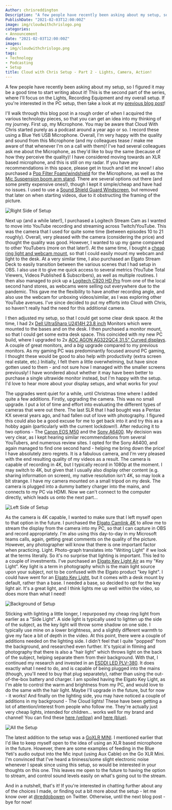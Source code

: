 ```yaml
---
Author: chrisreddington
Description: "A few people have recently been asking about my setup, so I figured it may be a good time to start writing about it! This is the second part of the series, where I'll focus on the Lights, Recording Equipment and my overall setup. If you're interested in the PC setup, then take a look at my previous blog post!"
PublishDate: "2021-02-03T12:00:00Z"
image: img/cloudwithchrislogo.png
categories:
- Announcement
date: "2021-02-03T12:00:00Z"
images:
- img/cloudwithchrislogo.png
tags:
- Technology
- Podcasting
- Setup
title: Cloud with Chris Setup - Part 2 - Lights, Camera, Action!
---
```

A few people have recently been asking about my setup, so I figured it may be a good time to start writing about it! This is the second part of the series, where I'll focus on the Lights, Recording Equipment and my overall setup. If you're interested in the PC setup, then take a look at my [previous blog post](my-setup-part-2)!

I'll walk through this blog post in a rough order of when I acquired the various technology pieces, so that you can get an idea into my thinking of my journey. First up, my Microphone. You may be aware that Cloud With Chris started purely as a podcast around a year ago or so. I record these using a Blue Yeti USB Microphone. Overall, I'm very happy with the quality and sound from this Microphone (and my colleagues tease / make me aware of that whenever I'm on a call with them)! I've had several colleagues ask me about the Microphone, as they'd like to buy the same (because of how they perceive the quality)! I have considered moving towards an XLR based microphone, and this is still on my radar. If you have any recommendations in this space, please get in touch and let me know! I also purchased a [Pop Filter Foam/windshield](https://smile.amazon.co.uk/gp/product/B07P2G19DW/) for the Microphone, as well as the [Mic Suspension boom arm stand](https://smile.amazon.co.uk/gp/product/B073VJKD9Q/). There are several options out there (and some pretty expensive ones!), though I kept it simple/cheap and have had no issues. I used to use a [Sound Shield Guard Windscreen](https://smile.amazon.co.uk/gp/product/B06XPGKSHL/), but removed that later on when starting videos, due to it obstructing the framing of the picture.

![Right Side of Setup](/img/blog/my-setup-part-2/right.jpg)

Next up (and a while later!), I purchased a Logitech Stream Cam as I wanted to move into YouTube recording and streaming across Twitch/YouTube. This was the camera that I used for quite some time (between episodes 10 to 21 roughly). Overall, very pleased with the camera (considering the price) and thought the quality was good. However, I wanted to up my game compared to other YouTubers (more on that later!). At the same time, I bought a [cheap ring light and webcam mount](https://smile.amazon.co.uk/gp/product/B07P8LCBS6/), so that I could easily mount my webcam and light to the desk. At a very similar time, I also purchased an Elgato Stream Deck to easily transition between the various scenes that I had setup in OBS. I also use it to give me quick access to several metrics (YouTube Total Viewers, Videos Published & Subscribers), as well as multiple routines. I then also managed to pick up a [Logitech C920 HD Pro](https://www.logitech.com/en-gb/products/webcams/c920-pro-hd-webcam.html) from one of the local second hand stores, as webcams were selling out everywhere due to the pandemic. This gave me the flexibility to have another recording angle, and also use the webcam for unboxing videos/similar, as I was exploring other YouTube avenues. I've since decided to put my efforts into Cloud with Chris, so haven't really had the need for this additional camera.

I then adjusted my setup, so that I could get some clear desk space. At the time, I had 2x [Dell UltraSharp U2414H 23.8 inch](https://www.amazon.co.uk/Dell-Ultrasharp-U2414h-Monitor-Fullhd/dp/B00GTV05XG) Monitors which were mounted to the bases and on the desk. I then purchased a monitor mount, so that I could get some extra desk space. This coincided with my new PC build, where I upgraded to 2x [AOC AGON AG322QC4 31.5" Curved displays](https://www.techradar.com/uk/reviews/aoc-agon-ag322qc4). A couple of great monitors, and a *big* upgrade compared to my previous monitors. As my gaming PC was predominantly focused around PC gaming, I thought these would be good to also help with productivity (extra screen real estate, etc.) Initially, I felt them a little overwhelming, but have since gotten used to them - and not sure how I managed with the smaller screens previously! I have wondered about whether it may have been better to purchase a single ultrawide monitor instead, but I'm happy with the setup. I'd love to hear more about your display setups, and what works for you!

The upgrades went quiet for a while, until Christmas time where I added quite a few additions. Firstly, upgrading the camera. This was no small upgrade. I put a lot of time and effort into evaluating the different types of cameras that were out there. The last SLR that I had bought was a Pentax KX several years ago, and had fallen out of love with photography. I figured this could also be a good excuse for me to get back into it and try this as a hobby again (particularly with the current lockdown!). After reducing it to two options - The [Canon EOS M50](https://www.canon.co.uk/cameras/eos-m50/) and the [Sony A6400](https://www.sony.co.uk/electronics/interchangeable-lens-cameras/ilce-6400). My decision was very clear, as I kept hearing similar recommendations from several YouTubers, and numerous review sites. I opted for the Sony A6400, and again managed to find one second hand - helping me bring down the price! I have absolutely zero regrets. It is a fabulous camera, and I'm very pleased with the end resulting quality of my videos as a result. The camera is capable of recording in 4K, but I typically record in 1080p at the moment. I may switch to 4K, but given that I usually also display other content (e.g. sharing information on screen), my native resolution isn't 4K, so may look a bit strange. I have my camera mounted on a small tripod on my desk. The camera is plugged into a dummy battery charger into the mains, and connects to my PC via HDMI. Now we can't connect to the computer directly, which leads us onto the next part...

![Left Side of Setup](/img/blog/my-setup-part-2/left.jpg)

As the camera is 4K capable, I wanted to make sure that I left myself open to that option in the future. I purchased the [Elgato Camlink 4K](https://www.elgato.com/en/gaming/cam-link-4k) to allow me to stream the display from the camera into my PC, so that I can capture in OBS and record appropriately. I'm also using this day-to-day in my Microsoft teams calls, again, getting great comments on the quality of the picture. However, any photographer will know that there is one important factor when practicing. Light. Photo-graph translates into "Writing Light" if we look at the terms literally. So it's no surprise that lighting is important. This led to a couple of investments. I've purchased an [Elgato Key Light Air](https://www.elgato.com/en/gaming/key-light-air) as my "Key Light". Key light is a term in photography which is the main light source upon your subject, not to be confused with the Elgato product "key light". I could have went for an [Elgato Key Light](https://www.elgato.com/en/gaming/key-light), but it comes with a desk mount by default, rather than a base. I needed a base, so decided to opt for the key light air. It's a great light, and I think lights me up well within the video, so does more than what I need!

![Background of Setup](/img/blog/my-setup-part-2/background.jpg)

Sticking with lighting a little longer, I repurposed my cheap ring light from earlier as a "Side Light". A side light is typically used to lighten up the side of the subject, as the key light will throw some shadow on one side. I typically use mine on a lower brightness, and a slightly different warmth to give my face a bit of depth in the video. At this point, there were a couple of additions needed on the lighting side. I didn't feel that I quite "popped" from the background, and researched even further. It's typical in filming and photography that there is also a "hair light" which throws light on the back of the subject, helping separate them from their background. With that, I continued my research and invested in an [ESDDI LED PLV-380](https://www.amazon.co.uk/ESDDI-Dimmable-3200-5600K-Adjustable-Spotlight/dp/B0180W1756). It does exactly what I need to do, and is capable of being plugged into the mains (though, you'll need to buy that plug separately), rather than using the out-of-the-box battery and charger. I am spoiled having the Elgato Key Light, as I'm able to control the warm and brightness from my PC, and would love to do the same with the hair light. Maybe I'll upgrade in the future, but for now - it works! And finally on the lighting side, you may have noticed a couple of additions in my background - The Cloud lights! These have been getting a lot of attention/interest from people who follow me. They're actually just very cheap lights, intended for children... works well for my brand and channel! You can find these [here (yellow)](https://smile.amazon.co.uk/gp/product/B07TX7RNGB/) and [here (blue)](https://smile.amazon.co.uk/gp/product/B089RB78GZ/).


![All the Setup](/img/blog/my-setup-part-2/all.jpg)

The latest addition to the setup was a [GoXLR MINI](https://www.tc-helicon.com/product.html?modelCode=P0DI7). I mentioned earlier that I'd like to keep myself open to the idea of using an XLR based microphone in the future. However, there are some examples of feeding in the Blue Yeti's audio output into the Mic input (using Aux Cable) on the Go XLR Mini. I'm convinced that I've heard a tininess/some slight electronic noise whenever I speak since using this setup, so would be interested in your thoughts on this one. This leaves me open to the future to having the option to stream, and control sound levels easily on what's going out to the stream.

And in a nutshell, that's it! If you're interested in chatting further about any of the choices I made, or finding out a bit more about the setup - let me know over at [@reddobowen](https://twitter.com/reddobowen) on Twitter. Otherwise, until the next blog post - bye for now!